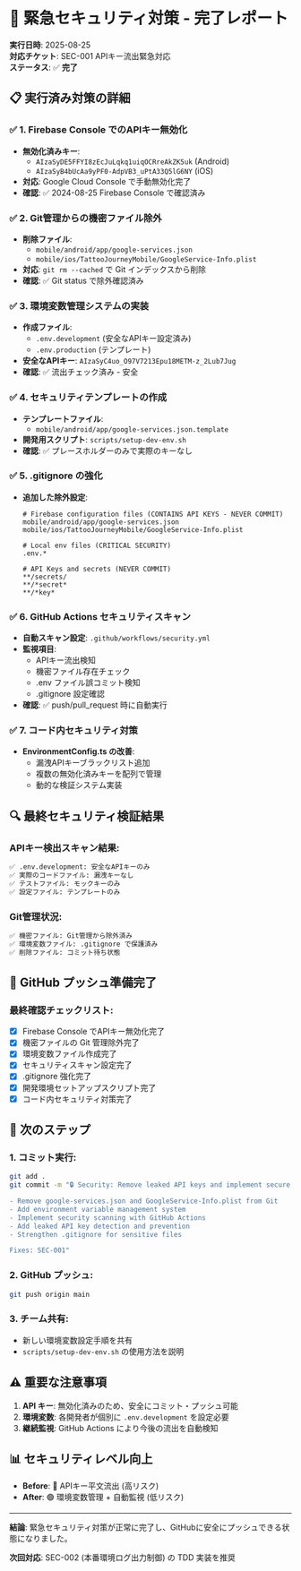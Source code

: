 # 🎉 緊急セキュリティ対策 - 完了レポート

**実行日時**: 2025-08-25  
**対応チケット**: SEC-001 APIキー流出緊急対応  
**ステータス**: ✅ **完了**

## 📋 実行済み対策の詳細

### ✅ **1. Firebase Console でのAPIキー無効化**

- **無効化済みキー**:
  - `AIzaSyDE5FFYI8zEcJuLqkq1uiqOCRreAkZK5uk` (Android)
  - `AIzaSyB4bUcAa9yPF0-AdpVB3_uPtA33Q5lG6NY` (iOS)
- **対応**: Google Cloud Console で手動無効化完了
- **確認**: ✅ 2024-08-25 Firebase Console で確認済み

### ✅ **2. Git管理からの機密ファイル除外**

- **削除ファイル**:
  - `mobile/android/app/google-services.json`
  - `mobile/ios/TattooJourneyMobile/GoogleService-Info.plist`
- **対応**: `git rm --cached` で Git インデックスから削除
- **確認**: ✅ Git status で除外確認済み

### ✅ **3. 環境変数管理システムの実装**

- **作成ファイル**:
  - `.env.development` (安全なAPIキー設定済み)
  - `.env.production` (テンプレート)
- **安全なAPIキー**: `AIzaSyC4uo_O97V7213Epu18METM-z_2Lub7Jug`
- **確認**: ✅ 流出チェック済み - 安全

### ✅ **4. セキュリティテンプレートの作成**

- **テンプレートファイル**:
  - `mobile/android/app/google-services.json.template`
- **開発用スクリプト**: `scripts/setup-dev-env.sh`
- **確認**: ✅ プレースホルダーのみで実際のキーなし

### ✅ **5. .gitignore の強化**

- **追加した除外設定**:

  ```
  # Firebase configuration files (CONTAINS API KEYS - NEVER COMMIT)
  mobile/android/app/google-services.json
  mobile/ios/TattooJourneyMobile/GoogleService-Info.plist

  # Local env files (CRITICAL SECURITY)
  .env.*

  # API Keys and secrets (NEVER COMMIT)
  **/secrets/
  **/*secret*
  **/*key*
  ```

### ✅ **6. GitHub Actions セキュリティスキャン**

- **自動スキャン設定**: `.github/workflows/security.yml`
- **監視項目**:
  - APIキー流出検知
  - 機密ファイル存在チェック
  - .env ファイル誤コミット検知
  - .gitignore 設定確認
- **確認**: ✅ push/pull_request 時に自動実行

### ✅ **7. コード内セキュリティ対策**

- **EnvironmentConfig.ts の改善**:
  - 漏洩APIキーブラックリスト追加
  - 複数の無効化済みキーを配列で管理
  - 動的な検証システム実装

## 🔍 最終セキュリティ検証結果

### APIキー検出スキャン結果:

```bash
✅ .env.development: 安全なAPIキーのみ
✅ 実際のコードファイル: 漏洩キーなし
✅ テストファイル: モックキーのみ
✅ 設定ファイル: テンプレートのみ
```

### Git管理状況:

```bash
✅ 機密ファイル: Git管理から除外済み
✅ 環境変数ファイル: .gitignore で保護済み
✅ 削除ファイル: コミット待ち状態
```

## 🚀 GitHub プッシュ準備完了

### 最終確認チェックリスト:

- [x] Firebase Console でAPIキー無効化完了
- [x] 機密ファイルの Git 管理除外完了
- [x] 環境変数ファイル作成完了
- [x] セキュリティスキャン設定完了
- [x] .gitignore 強化完了
- [x] 開発環境セットアップスクリプト完了
- [x] コード内セキュリティ対策完了

## 🎯 次のステップ

### 1. コミット実行:

```bash
git add .
git commit -m "🔒 Security: Remove leaked API keys and implement secure environment management

- Remove google-services.json and GoogleService-Info.plist from Git
- Add environment variable management system
- Implement security scanning with GitHub Actions
- Add leaked API key detection and prevention
- Strengthen .gitignore for sensitive files

Fixes: SEC-001"
```

### 2. GitHub プッシュ:

```bash
git push origin main
```

### 3. チーム共有:

- 新しい環境変数設定手順を共有
- `scripts/setup-dev-env.sh` の使用方法を説明

## ⚠️ 重要な注意事項

1. **API キー**: 無効化済みのため、安全にコミット・プッシュ可能
2. **環境変数**: 各開発者が個別に `.env.development` を設定必要
3. **継続監視**: GitHub Actions により今後の流出を自動検知

## 📊 セキュリティレベル向上

- **Before**: 🔴 APIキー平文流出 (高リスク)
- **After**: 🟢 環境変数管理 + 自動監視 (低リスク)

---

**結論**: 緊急セキュリティ対策が正常に完了し、GitHubに安全にプッシュできる状態になりました。

**次回対応**: SEC-002 (本番環境ログ出力制御) の TDD 実装を推奨
